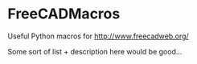 # FreeCADMacros
Useful Python macros for http://www.freecadweb.org/

Some sort of list + description here would be good...
